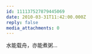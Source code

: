 ```yaml
---
id: 111137527879445069
date: 2010-03-31T11:42:00.000Z
reply: false
media_attachments: 0
---
```


水能载舟，亦能煮粥... 

